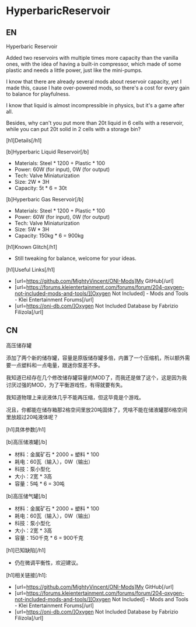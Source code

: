 # HyperbaricReservoir

## EN

Hyperbaric Reservoir

Added two reservoirs with multiple times more capacity than the vanilla ones, with the idea of having a built-in compressor, which made of some plastic and needs a little power, just like the mini-pumps.

I know that there are already several mods about reservoir capacity, yet I made this, cause I hate over-powered mods, so there's a cost for every gain to balance for playfulness.

I know that liquid is almost incompressible in physics, but it's a game after all.

Besides, why can't you put more than 20t liquid in 6 cells with a reservoir, while you can put 20t solid in 2 cells with a storage bin?

[h1]Details[/h1]

[b]Hyperbaric Liquid Reservoir[/b]

- Materials: Steel * 1200 + Plastic * 100
- Power: 60W (for input), 0W (for output)
- Tech: Valve Miniaturization
- Size: 2W * 3H
- Capacity: 5t * 6 = 30t

[b]Hyperbaric Gas Reservoir[/b]

- Materials: Steel * 1200 + Plastic * 100
- Power: 60W (for input), 0W (for output)
- Tech: Valve Miniaturization
- Size: 5W * 3H
- Capacity: 150kg * 6 = 900kg

[h1]Known Glitch[/h1]

- Still tweaking for balance, welcome for your ideas.

[h1]Useful Links[/h1]

- [url=https://github.com/MightyVincent/ONI-Mods]My GitHub[/url]
- [url=https://forums.kleientertainment.com/forums/forum/204-oxygen-not-included-mods-and-tools/][Oxygen Not Included] - Mods and Tools - Klei Entertainment Forums[/url]
- [url=https://oni-db.com/]Oxygen Not Included Database by Fabrizio Filizola[/url]

## CN 

高压储存罐

添加了两个新的储存罐，容量是原版储存罐多倍，内置了一个压缩机，所以额外需要一点塑料和一点电量，跟迷你泵差不多。

我知道已经存在几个修改储存罐容量的MOD了，而我还是做了这个，这是因为我讨厌过强的MOD，为了平衡游戏性，有得就要有失。

我知道物理上来说液体几乎不能再压缩，但这毕竟是个游戏。

况且，你都能在储存箱那2格空间里放20吨固体了，凭啥不能在储液罐那6格空间里放超过20吨液体呢？

[h1]具体参数[/h1]

[b]高压储液罐[/b]

- 材料：金属矿石 * 2000 + 塑料 * 100
- 耗电：60瓦（输入），0W（输出）
- 科技：泵小型化
- 大小：2宽 * 3高
- 容量：5吨 * 6 = 30吨

[b]高压储气罐[/b]

- 材料：金属矿石 * 2000 + 塑料 * 100
- 耗电：60瓦（输入），0W（输出）
- 科技：泵小型化
- 大小：2宽 * 3高
- 容量：150千克 * 6 = 900千克

[h1]已知缺陷[/h1]

- 仍在微调平衡性，欢迎建议。

[h1]相关链接[/h1]:

- [url=https://github.com/MightyVincent/ONI-Mods]My GitHub[/url]
- [url=https://forums.kleientertainment.com/forums/forum/204-oxygen-not-included-mods-and-tools/][Oxygen Not Included] - Mods and Tools - Klei Entertainment Forums[/url]
- [url=https://oni-db.com/]Oxygen Not Included Database by Fabrizio Filizola[/url]
